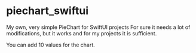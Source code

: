 # piechart_swiftui
My own, very simple PieChart for SwiftUI projects
For sure it needs a lot of modifications, but it works and for my projects it is sufficient.

You can add 10 values for the chart. 
